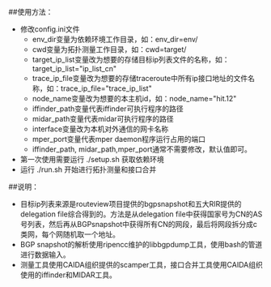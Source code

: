 ##使用方法：
* 修改config.ini文件
    * env_dir变量为依赖环境工作目录，如：env_dir=env/
    * cwd变量为拓扑测量工作目录，如：cwd=target/
    * target_ip_list变量改为想要的存储目标ip列表文件的名称，如：target_ip_list="ip_list_cn"
    * trace_ip_file变量改为想要的存储traceroute中所有ip接口地址的文件名称，如：trace_ip_file="trace_ip_list"
    * node_name变量改为想要的本主机id，如：node_name="hit.12"
    * iffinder_path变量代表iffinder可执行程序的路径
    * midar_path变量代表midar可执行程序的路径
    * interface变量改为本机对外通信的网卡名称
    * mper_port变量代表mper daemon程序运行占用的端口
    * iffinder_path, midar_path,mper_port通常不需要修改，默认值即可。
* 第一次使用需要运行 ./setup.sh 获取依赖环境
* 运行 ./run.sh 开始进行拓扑测量和接口合并

##说明：
* 目标ip列表来源是routeview项目提供的bgpsnapshot和五大RIR提供的delegation file综合得到的。方法是从delegation file中获得国家号为CN的AS号列表，然后再从BGPsnapshot中获得所有CN的网段，最后将网段拆分成c类网，每个网随机取一个地址。
* BGP snapshot的解析使用ripencc维护的libbgpdump工具，使用bash的管道进行数据输入。
* 测量工具使用CAIDA组织提供的scamper工具，接口合并工具使用CAIDA组织使用的iffinder和MIDAR工具。
